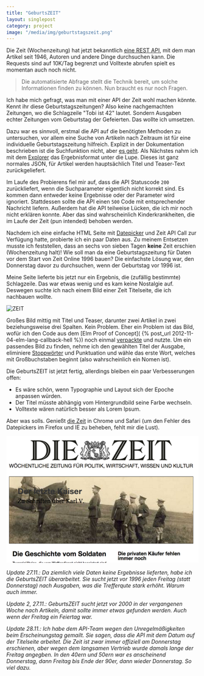 ```yaml
---
title: "GeburtsZEIT"
layout: singlepost
category: project
image: "/media/img/geburtstagszeit.png"
---
```


Die Zeit (Wochenzeitung) hat jetzt bekanntlich [eine REST API](http://blog.zeit.de/open-data/2012/11/23/api-zeit-online-start/), mit dem man Artikel seit 1946, Autoren und andere Dinge durchsuchen kann. Die Requests sind auf 10K/Tag begrenzt und Volltexte abrufen spielt es momentan auch noch nicht.

> Die automatisierte Abfrage stellt die Technik bereit, um solche Informationen finden zu können. Nun braucht es nur noch Fragen.

Ich habe mich gefragt, was man mit einer API der Zeit wohl machen könnte. Kennt ihr diese Geburtstagszeitungen? Also keine nachgemachten Zeitungen, wo die Schlagzeile "Tobi ist 42" lautet. Sondern Ausgaben echter Zeitungen vom Geburtstag der Gefeierten. Das wollte ich umsetzen.

Dazu war es sinnvoll, erstmal die API auf die benötigten Methoden zu untersuchen, vor allem eine Suche von Artikeln nach Zeitraum ist für eine individuelle Geburtstagszeitung hilfreich. Explizit in der Dokumentation beschrieben ist die Suchfunktion nicht, aber [es geht](http://colegillespie.com/code/zeit-hack/). Als Nächstes nahm ich mit dem [Explorer](http://developer.zeit.de/explorer/) das Ergebnisformat unter die Lupe. Dieses ist ganz normales JSON, für Artikel werden hauptsächlich Titel und Teaser-Text zurückgeliefert.

Im Laufe des Probierens fiel mir auf, dass die API Statuscode ``200`` zurückliefert, wenn die Suchparameter eigentlich nicht korrekt sind. Es kommen dann entweder keine Ergebnisse oder der Parameter wird ignoriert. Stattdessen sollte die API einen ``500`` Code mit entsprechender Nachricht liefern. Außerdem hat die API teilweise Lücken, die ich mir noch nicht erklären konnte. Aber das sind wahrscheinlich Kinderkrankheiten, die im Laufe der Zeit (pun intended) behoben werden.

Nachdem ich eine einfache HTML Seite mit [Datepicker](http://amsul.github.com/pickadate.js/) und Zeit API Call zur Verfügung hatte, probierte ich ein paar Daten aus. Zu meinem Entsetzen musste ich feststellen, dass an sechs von sieben Tagen **keine** Zeit erschien (Wochenzeitung halt)! Wie soll man da eine Geburtstagszeitung für Daten vor dem Start von Zeit Online 1996 bauen? Die einfachste Lösung war, den Donnerstag davor zu durchsuchen, wenn der Geburtstag vor 1996 ist.

Meine Seite lieferte bis jetzt nur ein Ergebnis, die (zufällig bestimmte) Schlagzeile. Das war etwas wenig und es kam keine Nostalgie auf. Deswegen suchte ich nach einem Bild einer Zeit Titelseite, die ich nachbauen wollte.

![ZEIT](http://images.zeit.de/bilder/titelseiten_zeit/2008/012_001.jpg)

Großes Bild mittig mit Titel und Teaser, darunter zwei Artikel in zwei beziehungsweise drei Spalten. Kein Problem. Eher ein Problem ist das Bild, wofür ich den Code aus dem [Elm Proof of Concept]( {% post_url 2012-11-04-elm-lang-callback-hell %}) noch einmal [verpackte](https://github.com/prayerslayer/elm-js-promises/blob/master/RandomFlickr.js) und nutzte. Um ein passendes Bild zu finden, nehme ich den gewählten Titel der Ausgabe, eliminiere [Stoppwörter](https://github.com/prayerslayer/stopwords-js) und Punktuation und wähle das erste Wort, welches mit Großbuchstaben beginnt (also wahrscheinlich ein Nomen ist).

Die GeburtsZEIT ist jetzt fertig, allerdings bleiben ein paar Verbesserungen offen:

* Es wäre schön, wenn Typographie und Layout sich der Epoche anpassen würden.
* Der Titel müsste abhängig vom Hintergrundbild seine Farbe wechseln.
* Volltexte wären natürlich besser als Lorem Ipsum.

Aber was solls. Genießt [die Zeit]( {{site.url}}/code/geburtszeit/ ) in Chrome und Safari (um den Fehler des Datepickers im Firefox und IE zu beheben, fehlt mir die Lust).

![GeburtstagsZEIT]( /media/img/geburtstagszeit.png)

*Update 27.11.: Da ziemlich viele Daten keine Ergebnisse lieferten, habe ich die GeburtsZEIT überarbeitet. Sie sucht jetzt vor 1996 jeden Freitag (statt Donnerstag) nach Ausgaben, was die Trefferqute stark erhöht. Warum auch immer.*

*Update 2, 27.11.: GeburtsZEIT sucht jetzt vor 2000 in der vergangenen Woche nach Artikeln, damit sollte immer etwas gefunden werden. Auch wenn der Freitag ein Feiertag war.*

*Update 28.11.: Ich habe dem API-Team wegen den Unregelmäßigkeiten beim Erscheinungstag gemailt. Sie sagen, dass die API mit dem Datum auf der Titelseite arbeitet. Die Zeit ist zwar immer offiziell am Donnerstag erschienen, aber wegen dem langsamen Vertrieb wurde damals lange der Freitag angegben. In den 40ern und 50ern war es anscheinend Donnerstag, dann Freitag bis Ende der 90er, dann wieder Donnerstag. So viel dazu.*